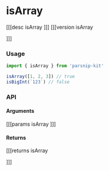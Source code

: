 # isArray
[[[desc isArray
]]]
[[[version isArray
  
]]]
### Usage

```ts
import { isArray } from 'parsnip-kit'

isArray([1, 2, 3]) // true
isBigInt(`123`) // false
```


### API

#### Arguments
[[[params isArray
]]]
#### Returns
[[[returns isArray

]]]